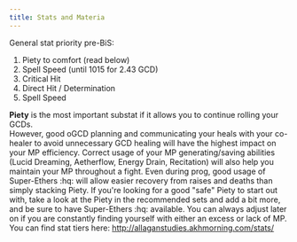 ```yaml
---
title: Stats and Materia
---
```

General stat priority pre-BiS:

1. Piety to comfort (read below)
2. Spell Speed (until 1015 for 2.43 GCD)
3. Critical Hit
4. Direct Hit / Determination
5. Spell Speed



**Piety** is the most important substat if it allows you to continue rolling your GCDs.  
However, good oGCD planning and communicating your heals with your co-healer to avoid unnecessary GCD healing will have the highest impact on your MP efficiency. Correct usage of your MP generating/saving abilities (Lucid Dreaming, Aetherflow, Energy Drain, Recitation) will also help you maintain your MP throughout a fight. Even during prog, good usage of Super-Ethers :hq: will allow easier recovery from raises and deaths than simply stacking Piety. If you're looking for a good "safe" Piety to start out with, take a look at the Piety in the recommended sets and add a bit more, and be sure to have Super-Ethers :hq: available. You can always adjust later on if you are constantly finding yourself with either an excess or lack of MP.  
You can find stat tiers here: <http://allaganstudies.akhmorning.com/stats/>